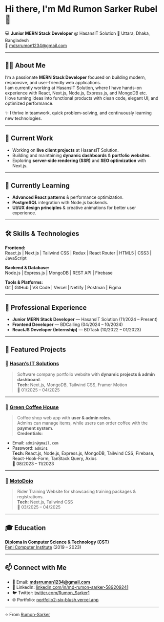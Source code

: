 # Hi there, I'm Md Rumon Sarker Rubel 👋  

💻 **Junior MERN Stack Developer** @ HasansIT Solution
📍 Uttara, Dhaka, Bangladesh  
📧 mdsrrumon1234@gmail.com  

---

## 👨‍💻 About Me
I’m a passionate **MERN Stack Developer** focused on building modern, responsive, and user-friendly web applications.  
I am currently working at HasansIT Solution, where I have hands-on experience with React, Next.js, Node.js, Express.js, and MongoDB etc.  
I love turning ideas into functional products with clean code, elegant UI, and optimized performance.  

✨ I thrive in teamwork, quick problem-solving, and continuously learning new technologies.  

---

## 🔭 Current Work
- Working on **live client projects** at HasansIT Solution.  
- Building and maintaining **dynamic dashboards** & **portfolio websites**.  
- Exploring **server-side rendering (SSR)** and **SEO optimization** with Next.js.  

---

## 🌱 Currently Learning
- **Advanced React patterns** & performance optimization.  
- **PostgreSQL** integration with Node.js backends.  
- **UI/UX design principles** & creative animations for better user experience.  

---

## 🛠️ Skills & Technologies

**Frontend:**  
React.js | Next.js | Tailwind CSS | Redux | React Router | HTML5 | CSS3 | JavaScript  

**Backend & Database:**  
Node.js | Express.js | MongoDB | REST API | Firebase  

**Tools & Platforms:**  
Git | GitHub | VS Code | Vercel | Netlify | Postman | Figma  

---

## 💼 Professional Experience
- **Junior MERN Stack Developer** — HasansIT Solution (11/2024 – Present)  
- **Frontend Developer** — BDCalling (04/2024 – 10/2024)  
- **ReactJS Developer (Internship)** — BDTask (10/2022 – 01/2023)  

---

## 🚀 Featured Projects

### 🔹 [Hasan’s IT Solutions](https://hasansit.com/)
> Software company portfolio website with **dynamic projects & admin dashboard**.  
**Tech:** Next.js, MongoDB, Tailwind CSS, Framer Motion  
📅 01/2025 – 04/2025  

---

### 🔹 [Green Coffee House](https://regal-kulfi-0f1697.netlify.app/)
> Coffee shop web app with **user & admin roles**.  
Admins can manage items, while users can order coffee with the **payment system**.  
**Credentials:**  
- Email: `admin@gmail.com`  
- Password: `admin1`  
**Tech:** React.js, Node.js, Express.js, MongoDB, Tailwind CSS, Firebase, React-Hook-Form, TanStack Query, Axios  
📅 08/2023 – 11/2023  

---

### 🔹 [MotoDojo](https://moto-dojo.vercel.app/)
> Rider Training Website for showcasing training packages & registrations.  
**Tech:** Next.js, Tailwind CSS  
📅 03/2025 – 04/2025  

---

## 🎓 Education
**Diploma in Computer Science & Technology (CST)**  
[Feni Computer Institute](https://fci.polytech.gov.bd/) (2019 – 2023)  

---
<!-- and
## 📊 GitHub Stats
<p align="center">
  <img src="https://github-readme-stats.vercel.app/api?username=Rumon-Sarker&show_icons=true&theme=tokyonight" alt="Rumon's GitHub stats" />
  <br/>
  <img src="https://github-readme-streak-stats.herokuapp.com/?user=Rumon-Sarker&theme=tokyonight" alt="GitHub Streak" />
  <br/>
  <img src="https://github-readme-stats.vercel.app/api/top-langs/?username=Rumon-Sarker&layout=compact&theme=tokyonight" alt="Top Languages" />
</p>  

---
 -->
## 📫 Connect with Me
- 📧 Email: **mdsrrumon1234@gmail.com**  
- 💼 LinkedIn: [linkedin.com/in/md-rumon-sarker-589209241](https://www.linkedin.com/in/md-rumon-sarker-589209241/)  
- 🐦 Twitter: [twitter.com/Rumon_Sarker1](https://twitter.com/Rumon_Sarker1)  
- 🌐 Portfolio: [portfolio2-six-blush.vercel.app](https://portfolio2-six-blush.vercel.app/)  

---
⭐️ From [Rumon-Sarker](https://github.com/Rumon-Sarker)
